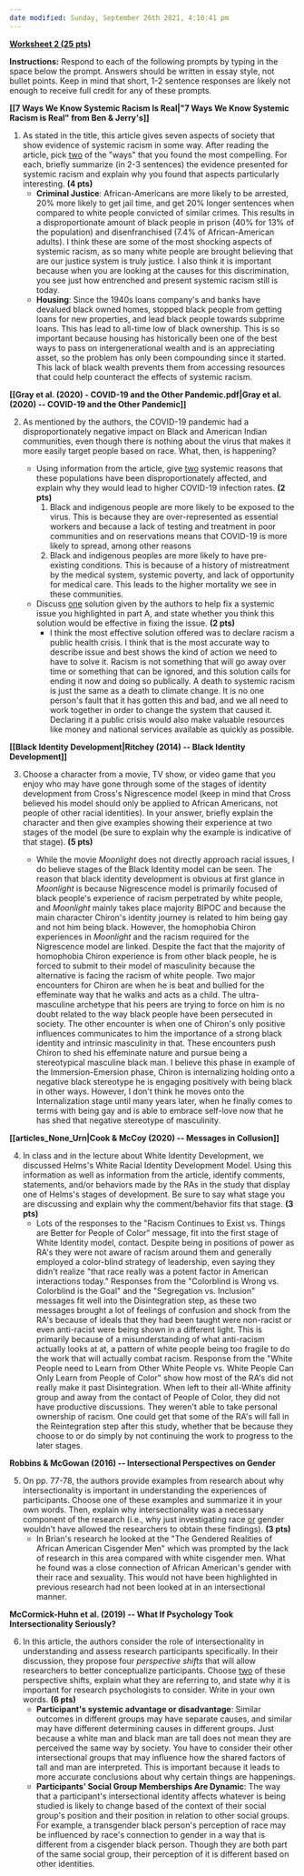 ```yaml
---
date modified: Sunday, September 26th 2021, 4:10:41 pm
---
```

**<u>Worksheet 2 (25 pts)</u>**

**Instructions:** Respond to each of the following prompts by typing in the space below the prompt. Answers should be written in essay style, not bullet points. Keep in mind that short, 1-2 sentence responses are likely not enough to receive full credit for any of these prompts.

**[[7 Ways We Know Systemic Racism Is Real|"7 Ways We Know Systemic Racism is Real" from Ben & Jerry's]]**

1. As stated in the title, this article gives seven aspects of society that show evidence of systemic racism in some way. After reading the article, pick <u>two</u> of the "ways" that you found the most compelling. For each, briefly summarize (in 2-3 sentences) the evidence presented for systemic racism and explain why you found that aspects particularly interesting. **(4 pts)**
	- **Criminal Justice**: African-Americans are more likely to be arrested, 20% more likely to get jail time, and get 20% longer sentences when compared to white people convicted of similar crimes. This results in a disproportionate amount of black people in prison (40% for 13% of the population) and disenfranchised (7.4% of African-American adults). I think these are some of the most shocking aspects of systemic racism, as so many white people are brought believing that are our justice system is truly justice. I also think it is important because when you are looking at the causes for this discrimination, you see just how entrenched and present systemic racism still is today.
	- **Housing**: Since the 1940s loans company's and banks have devalued black owned homes, stopped black people from getting loans for new properties, and lead black people towards subprime loans. This has lead to all-time low of black ownership. This is so important because housing has historically been one of the best ways to pass on intergenerational wealth and is an appreciating asset, so the problem has only been compounding since it started. This lack of black wealth prevents them from accessing resources that could help counteract the effects of systemic racism.


**[[Gray et al. (2020) - COVID-19 and the Other Pandemic.pdf|Gray et al. (2020) -- COVID-19 and the Other Pandemic]]**

2. As mentioned by the authors, the COVID-19 pandemic had a disproportionately negative impact on Black and American Indian communities, even though there is nothing about the virus that makes it more easily target people based on race. What, then, is happening?

	- Using information from the article, give <u>two</u> systemic reasons that these populations have been disproportionately affected, and explain why they would lead to higher COVID-19 infection rates. **(2 pts)**
		1. Black and indigenous people are more likely to be exposed to the virus. This is because they are over-represented as essential workers and because a lack of testing and treatment in poor communities and on reservations means that COVID-19 is more likely to spread, among other reasons
		2. Black and indigenous peoples are more likely to have pre-existing conditions. This is because of a history of mistreatment by the medical system, systemic poverty, and lack of opportunity for medical care. This leads to the higher mortality we see in these communities.
	- Discuss <u>one</u> solution given by the authors to help fix a systemic issue you highlighted in part A, and state whether you think this solution would be effective in fixing the issue. **(2 pts)**
		- I think the most effective solution offered was to declare racism a public health crisis. I think that is the most accurate way to describe issue and best shows the kind of action we need to have to solve it. Racism is not something that will go away over time or something that can be ignored, and this solution calls for ending it now and doing so publically. A death to systemic racism is just the same as a death to climate change. It is no one person's fault that it has gotten this and bad, and we all need to work together in order to change the system that caused it. Declaring it a public crisis would also make valuable resources like money and national services available as quickly as possible.


**[[Black Identity Development|Ritchey (2014) -- Black Identity Development]]**

3. Choose a character from a movie, TV show, or video game that you enjoy who may have gone through some of the stages of identity development from Cross's Nigrescence model (keep in mind that Cross believed his model should only be applied to African Americans, not people of other racial identities). In your answer, briefly explain the character and then give examples showing their experience at two stages of the model (be sure to explain why the example is indicative of that stage). **(5 pts)**

	- While the movie *Moonlight* does not directly approach racial issues, I do believe stages of the Black Identity model can be seen. The reason that black identity development is obvious at first glance in *Moonlight* is because Nigrescence model is primarily focused of black people's experience of racism perpetrated by white people, and *Moonlight* mainly takes place majority BIPOC and because the main character Chiron's identity journey is related to him being gay and not him being black. However, the homophobia Chiron experiences in *Moonlight* and the racism required for the Nigrescence model are linked. Despite the fact that the majority of homophobia Chiron experience is from other black people, he is forced to submit to their model of masculinity because the alternative is facing the racism of white people. Two major encounters for Chiron are when he is beat and bullied for the effeminate way that he walks and acts as a child. The ultra-masculine archetype that his peers are trying to force on him is no doubt related to the way black people have been persecuted in society. The other encounter is when one of Chiron's only positive influences communicates to him the importance of a strong black identity and intrinsic masculinity in that. These encounters push Chiron to shed his effeminate nature and pursue being a stereotypical masculine black man. I believe this phase in example of the Immersion-Emersion phase, Chiron is internalizing holding onto a negative black stereotype he is engaging positively with being black in other ways. However, I don't think he moves onto the Internalization stage until many years later, when he finally comes to terms with being gay and is able to embrace self-love now that he has shed that negative stereotype of masculinity.


**[[articles_None_Urn|Cook & McCoy (2020) -- Messages in Collusion]]**

4. In class and in the lecture about White Identity Development, we discussed Helms's White Racial Identity Development Model. Using this information as well as information from the article, identify comments, statements, and/or behaviors made by the RAs in the study that display one of Helms's stages of development. Be sure to say what stage you are discussing and explain why the comment/behavior fits that stage. **(3 pts)**
	- Lots of the responses to the "Racism Continues to Exist vs. Things are Better for People of Color" message, fit into the first stage of White Identity model, contact. Despite being in positions of power as RA's they were not aware of racism around them and generally employed a color-blind strategy of leadership, even saying they didn't realize "that race really was a potent factor in American interactions today." Responses from the "Colorblind is Wrong vs. Colorblind is the Goal" and the "Segregation vs. Inclusion" messages fit well into the Disintegration step, as these two messages brought a lot of feelings of confusion and shock from the RA's because of ideals that they had been taught were non-racist or even anti-racist were being shown in a different light. This is primarily because of a misunderstanding of what anti-racism actually looks at at, a pattern of white people being too fragile to do the work that will actually combat racism. Response from the "White People need to Learn from Other White People vs. White People Can Only Learn from People of Color" show how most of the RA's did not really make it past Disintegration. When left to their all-White affinity group and away from the contact of People of Color, they did not have productive discussions. They weren't able to take personal ownership of racism. One could get that some of the RA's will fall in the Reintegration step after this study, whether that be because they choose to or do simply by not continuing the work to progress to the later stages. 

**Robbins & McGowan (2016) -- Intersectional Perspectives on Gender**

5. On pp. 77-78, the authors provide examples from research about why intersectionality is important in understanding the experiences of participants. Choose one of these examples and summarize it in your own words. Then, explain why intersectionality was a necessary component of the research (i.e., why just investigating race <u>or</u> gender wouldn't have allowed the researchers to obtain these findings). **(3 pts)**
	- In Brian's research he looked at the "The Gendered Realities of African American Cisgender Men" which was prompted by the lack of research in this area compared with white cisgender men. What he found was a close connection of African American's gender with their race and sexuality. This would not have been highlighted in previous research had not been looked at in an intersectional manner.

**McCormick-Huhn et al. (2019) -- What If Psychology Took Intersectionality Seriously?**

6. In this article, the authors consider the role of intersectionality in understanding and assess research participants specifically. In their discussion, they propose four *perspective shifts* that will allow researchers to better conceptualize participants. Choose <u>two</u> of these perspective shifts, explain what they are referring to, and state why it is important for research psychologists to consider. Write in your own words. **(6 pts)**
	- **Participant's systemic advantage or disadvantage**: Similar outcomes in different groups may have separate causes, and similar may have different determining causes in different groups. Just because a white man and black man are tall does not mean they are perceived the same way by society. You have to consider their other intersectional groups that may influence how the shared factors of tall and man are interpreted. This is important because it leads to more accurate conclusions about why certain things are happenings.
	- **Participants’ Social Group Memberships Are Dynamic**: The way that a participant's intersectional identity affects whatever is being studied is likely to change based of the context of their social group's position and their position in relation to other social groups. For example, a transgender black person's perception of race may be influenced by race's connection to gender in a way that is different from a cisgender black person. Though they are both part of the same social group, their perception of it is different based on other identities.